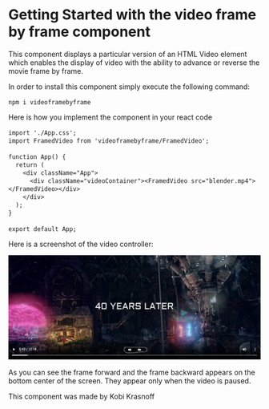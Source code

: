 # Getting Started with the video frame by frame component

This component displays a particular version of an HTML Video element which enables the display of video with the ability to advance or reverse the movie frame by frame.

In order to install this component simply execute the following command:
```
npm i videoframebyframe
```

Here is how you implement the component in your react code

```
import './App.css';
import FramedVideo from 'videoframebyframe/FramedVideo';

function App() {
  return (
    <div className="App">
      <div className="videoContainer"><FramedVideo src="blender.mp4"></FramedVideo></div>
    </div>
  );
}

export default App;
```
Here is a screenshot of the video controller:

![Video screenshot](/screenshot.png "Video screenshot")

As you can see the frame forward and the frame backward appears on the bottom center of the screen. They appear only when the video is paused.

This component was made by Kobi Krasnoff
